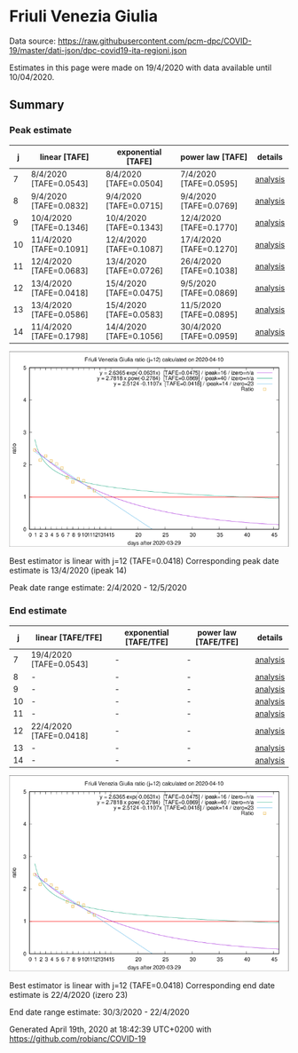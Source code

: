 # Friuli Venezia Giulia


Data source: https://raw.githubusercontent.com/pcm-dpc/COVID-19/master/dati-json/dpc-covid19-ita-regioni.json

Estimates in this page were made on 19/4/2020 with data available until 10/04/2020.


## Summary 

### Peak estimate 
|j|linear [TAFE]|exponential [TAFE]|power law [TAFE]|details|
|---|----|-----------|---------|-------|
|7|8/4/2020 [TAFE=0.0543]|8/4/2020 [TAFE=0.0504]|7/4/2020 [TAFE=0.0595]|[analysis](COVID-19_friuli_venezia_giulia_j7_2020-04-10.md)|
|8|9/4/2020 [TAFE=0.0832]|9/4/2020 [TAFE=0.0715]|9/4/2020 [TAFE=0.0769]|[analysis](COVID-19_friuli_venezia_giulia_j8_2020-04-10.md)|
|9|10/4/2020 [TAFE=0.1346]|10/4/2020 [TAFE=0.1343]|12/4/2020 [TAFE=0.1770]|[analysis](COVID-19_friuli_venezia_giulia_j9_2020-04-10.md)|
|10|11/4/2020 [TAFE=0.1091]|12/4/2020 [TAFE=0.1087]|17/4/2020 [TAFE=0.1270]|[analysis](COVID-19_friuli_venezia_giulia_j10_2020-04-10.md)|
|11|12/4/2020 [TAFE=0.0683]|13/4/2020 [TAFE=0.0726]|26/4/2020 [TAFE=0.1038]|[analysis](COVID-19_friuli_venezia_giulia_j11_2020-04-10.md)|
|12|13/4/2020 [TAFE=0.0418]|15/4/2020 [TAFE=0.0475]|9/5/2020 [TAFE=0.0869]|[analysis](COVID-19_friuli_venezia_giulia_j12_2020-04-10.md)|
|13|13/4/2020 [TAFE=0.0586]|15/4/2020 [TAFE=0.0583]|11/5/2020 [TAFE=0.0895]|[analysis](COVID-19_friuli_venezia_giulia_j13_2020-04-10.md)|
|14|11/4/2020 [TAFE=0.1798]|14/4/2020 [TAFE=0.1056]|30/4/2020 [TAFE=0.0959]|[analysis](COVID-19_friuli_venezia_giulia_j14_2020-04-10.md)|

![best peak estimate](COVID-19_friuli_venezia_giulia_j12_2020-04-10.png)

Best estimator is linear with j=12 (TAFE=0.0418)
Corresponding peak date estimate is 13/4/2020 (ipeak 14)


Peak date range estimate: 2/4/2020 - 12/5/2020

### End estimate 
|j|linear [TAFE/TFE]|exponential [TAFE/TFE]|power law [TAFE/TFE]|details|
|---|----|-----------|---------|-------|
|7|19/4/2020 [TAFE=0.0543]|-|-|[analysis](COVID-19_friuli_venezia_giulia_j7_2020-04-10.md)|
|8|-|-|-|[analysis](COVID-19_friuli_venezia_giulia_j8_2020-04-10.md)|
|9|-|-|-|[analysis](COVID-19_friuli_venezia_giulia_j9_2020-04-10.md)|
|10|-|-|-|[analysis](COVID-19_friuli_venezia_giulia_j10_2020-04-10.md)|
|11|-|-|-|[analysis](COVID-19_friuli_venezia_giulia_j11_2020-04-10.md)|
|12|22/4/2020 [TAFE=0.0418]|-|-|[analysis](COVID-19_friuli_venezia_giulia_j12_2020-04-10.md)|
|13|-|-|-|[analysis](COVID-19_friuli_venezia_giulia_j13_2020-04-10.md)|
|14|-|-|-|[analysis](COVID-19_friuli_venezia_giulia_j14_2020-04-10.md)|

![best zero estimate](COVID-19_friuli_venezia_giulia_j12_2020-04-10.png)

Best estimator is linear with j=12 (TAFE=0.0418)
Corresponding end date estimate is 22/4/2020 (izero 23)


End date range estimate: 30/3/2020 - 22/4/2020

Generated April 19th, 2020 at 18:42:39 UTC+0200 with https://github.com/robianc/COVID-19
